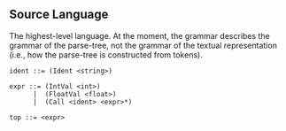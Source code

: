 ## Source Language

The highest-level language. At the moment, the grammar describes the grammar
of the parse-tree, not the grammar of the textual representation (i.e., how
the parse-tree is constructed from tokens).

```grammar
ident ::= (Ident <string>)

expr ::= (IntVal <int>)
      |  (FloatVal <float>)
      |  (Call <ident> <expr>*)

top ::= <expr>
```
